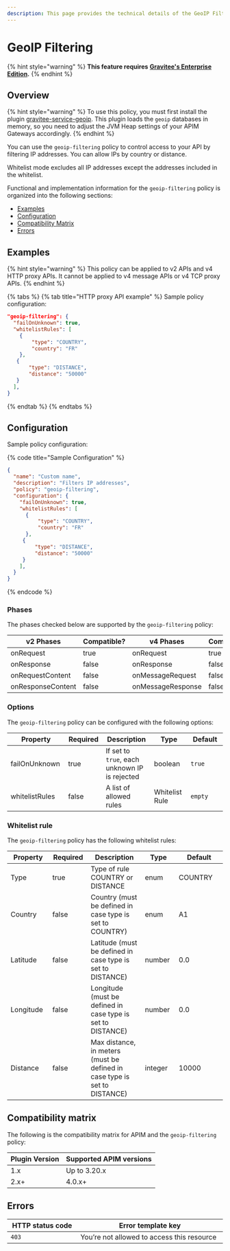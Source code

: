 ```yaml
---
description: This page provides the technical details of the GeoIP Filtering policy
---
```


# GeoIP Filtering

{% hint style="warning" %}
**This feature requires** [**Gravitee's Enterprise Edition**](../../overview/ee-vs-oss/)**.**
{% endhint %}

## Overview

{% hint style="warning" %}
To use this policy, you must first install the plugin [gravitee-service-geoip](https://download.gravitee.io/#plugins/services/). This plugin loads the `geoip` databases in memory, so you need to adjust the JVM Heap settings of your APIM Gateways accordingly.
{% endhint %}

You can use the `geoip-filtering` policy to control access to your API by filtering IP addresses. You can allow IPs by country or distance.

Whitelist mode excludes all IP addresses except the addresses included in the whitelist.

Functional and implementation information for the `geoip-filtering` policy is organized into the following sections:

* [Examples](geoip-filtering.md#examples)
* [Configuration](geoip-filtering.md#configuration)
* [Compatibility Matrix](geoip-filtering.md#compatibility-matrix)
* [Errors](geoip-filtering.md#errors)

## Examples

{% hint style="warning" %}
This policy can be applied to v2 APIs and v4 HTTP proxy APIs. It cannot be applied to v4 message APIs or v4 TCP proxy APIs.
{% endhint %}

{% tabs %}
{% tab title="HTTP proxy API example" %}
Sample policy configuration:

```json
"geoip-filtering": {
  "failOnUnknown": true,
  "whitelistRules": [
    {
        "type": "COUNTRY",
        "country": "FR"
    },
   {
       "type": "DISTANCE",
       "distance": "50000"
   }
  ],
}
```
{% endtab %}
{% endtabs %}

## Configuration

Sample policy configuration:

{% code title="Sample Configuration" %}
```json
{
  "name": "Custom name",
  "description": "Filters IP addresses",
  "policy": "geoip-filtering",
  "configuration": {
    "failOnUnknown": true,
    "whitelistRules": [
      {
          "type": "COUNTRY",
          "country": "FR"
      },
     {
         "type": "DISTANCE",
         "distance": "50000"
     }
    ],
  }
}
```
{% endcode %}

### Phases

The phases checked below are supported by the `geoip-filtering` policy:

<table data-full-width="false"><thead><tr><th width="209">v2 Phases</th><th width="137" data-type="checkbox">Compatible?</th><th width="200.41136671177264">v4 Phases</th><th data-type="checkbox">Compatible?</th></tr></thead><tbody><tr><td>onRequest</td><td>true</td><td>onRequest</td><td>true</td></tr><tr><td>onResponse</td><td>false</td><td>onResponse</td><td>false</td></tr><tr><td>onRequestContent</td><td>false</td><td>onMessageRequest</td><td>false</td></tr><tr><td>onResponseContent</td><td>false</td><td>onMessageResponse</td><td>false</td></tr></tbody></table>

### Options

The `geoip-filtering` policy can be configured with the following options:

<table data-full-width="false"><thead><tr><th width="170">Property</th><th width="105" data-type="checkbox">Required</th><th width="207">Description</th><th width="150">Type</th><th width="247">Default</th></tr></thead><tbody><tr><td>failOnUnknown</td><td>true</td><td>If set to <code>true</code>, each unknown IP is rejected</td><td>boolean</td><td><code>true</code></td></tr><tr><td>whitelistRules</td><td>false</td><td>A list of allowed rules</td><td>Whitelist Rule</td><td><code>empty</code></td></tr></tbody></table>

### Whitelist rule

The `geoip-filtering` policy has the following whitelist rules:

<table data-full-width="false"><thead><tr><th width="140">Property</th><th width="107" data-type="checkbox">Required</th><th width="306">Description</th><th width="111">Type</th><th width="247">Default</th></tr></thead><tbody><tr><td>Type</td><td>true</td><td>Type of rule COUNTRY or DISTANCE</td><td>enum</td><td>COUNTRY</td></tr><tr><td>Country</td><td>false</td><td>Country (must be defined in case type is set to COUNTRY)</td><td>enum</td><td>A1</td></tr><tr><td>Latitude</td><td>false</td><td>Latitude (must be defined in case type is set to DISTANCE)</td><td>number</td><td>0.0</td></tr><tr><td>Longitude</td><td>false</td><td>Longitude (must be defined in case type is set to DISTANCE)</td><td>number</td><td>0.0</td></tr><tr><td>Distance</td><td>false</td><td>Max distance, in meters (must be defined in case type is set to DISTANCE)</td><td>integer</td><td>10000</td></tr></tbody></table>

## Compatibility matrix

The following is the compatibility matrix for APIM and the `geoip-filtering` policy:

<table data-full-width="false"><thead><tr><th>Plugin Version</th><th>Supported APIM versions</th></tr></thead><tbody><tr><td>1.x</td><td>Up to 3.20.x</td></tr><tr><td>2.x+</td><td>4.0.x+</td></tr></tbody></table>

## Errors

<table data-full-width="false"><thead><tr><th width="171">HTTP status code</th><th width="387">Error template key</th></tr></thead><tbody><tr><td><code>403</code></td><td>You’re not allowed to access this resource</td></tr></tbody></table>
